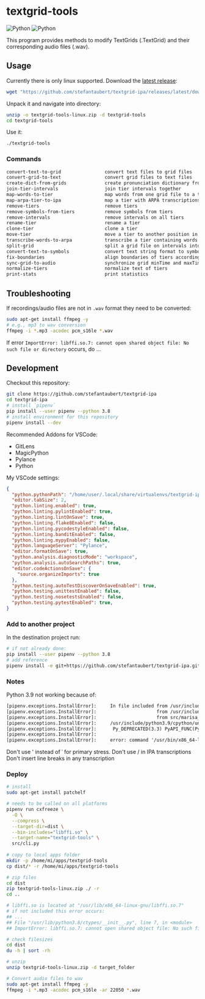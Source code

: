# textgrid-tools

![Python](https://img.shields.io/badge/python-3.8.10-green.svg)
![Python](https://img.shields.io/github/license/stefantaubert/textgrid-ipa)

This program provides methods to modify TextGrids (.TextGrid) and their corresponding audio files (.wav).

## Usage

Currently there is only linux supported.
Download the [latest release](https://github.com/stefantaubert/textgrid-ipa/releases):

```sh
wget "https://github.com/stefantaubert/textgrid-ipa/releases/latest/download/textgrid-tools-linux.zip" -N
```

Unpack it and navigate into directory:

```sh
unzip -o textgrid-tools-linux.zip -d textgrid-tools
cd textgrid-tools
```

Use it:

```sh
./textgrid-tools
```

### Commands

```txt
convert-text-to-grid                convert text files to grid files
convert-grid-to-text                convert grid files to text files
create-dict-from-grids              create pronunciation dictionary from multiple grid files
join-tier-intervals                 join tier intervals together
map-words-to-tier                   map words from one grid file to a tier in another grid file
map-arpa-tier-to-ipa                map a tier with ARPA transcriptions to IPA
remove-tiers                        remove tiers
remove-symbols-from-tiers           remove symbols from tiers
remove-intervals                    remove intervals on all tiers
rename-tier                         rename a tier
clone-tier                          clone a tier
move-tier                           move a tier to another position in the grid
transcribe-words-to-arpa            transcribe a tier containing words with help of a pronunciation dictionary to ARPA
split-grid                          split a grid file on intervals into multiple grid files (incl. audio files)
convert-text-to-symbols             convert text string format to symbol string format
fix-boundaries                      align boundaries of tiers according to a reference tier
sync-grid-to-audio                  synchronize grid minTime and maxTime according to the corresponding audio file
normalize-tiers                     normalize text of tiers
print-stats                         print statistics
```

## Troubleshooting

If recordings/audio files are not in `.wav` format they need to be converted:

```sh
sudo apt-get install ffmpeg -y
# e.g., mp3 to wav conversion
ffmpeg -i *.mp3 -acodec pcm_s16le *.wav
```

If error `ImportError: libffi.so.7: cannot open shared object file: No such file or directory` occurs, do ...

## Development

Checkout this repository:

```sh
git clone https://github.com/stefantaubert/textgrid-ipa
cd textgrid-ipa
# install `pipenv`
pip install --user pipenv --python 3.8
# install environment for this repository
pipenv install --dev
```

Recommended Addons for VSCode:

- GitLens
- MagicPython
- Pylance
- Python

My VSCode settings:

```json
{
  "python.pythonPath": "/home/user/.local/share/virtualenvs/textgrid-ipa-...",
  "editor.tabSize": 2,
  "python.linting.enabled": true,
  "python.linting.pylintEnabled": true,
  "python.linting.lintOnSave": true,
  "python.linting.flake8Enabled": false,
  "python.linting.pycodestyleEnabled": false,
  "python.linting.banditEnabled": false,
  "python.linting.mypyEnabled": false,
  "python.languageServer": "Pylance",
  "editor.formatOnSave": true,
  "python.analysis.diagnosticMode": "workspace",
  "python.analysis.autoSearchPaths": true,
  "editor.codeActionsOnSave": {
    "source.organizeImports": true
  },
  "python.testing.autoTestDiscoverOnSaveEnabled": true,
  "python.testing.unittestEnabled": false,
  "python.testing.nosetestsEnabled": false,
  "python.testing.pytestEnabled": true,
}
```

### Add to another project

In the destination project run:

```sh
# if not already done:
pip install --user pipenv --python 3.8
# add reference
pipenv install -e git+https://github.com/stefantaubert/textgrid-ipa.git@main#egg=textgrid_tools
```

### Notes

Python 3.9 not working because of:

```txt
[pipenv.exceptions.InstallError]:     In file included from /usr/include/python3.9/unicodeobject.h:1026:0,
[pipenv.exceptions.InstallError]:                      from /usr/include/python3.9/Python.h:97,
[pipenv.exceptions.InstallError]:                      from src/marisa_trie.cpp:4:
[pipenv.exceptions.InstallError]:     /usr/include/python3.9/cpython/unicodeobject.h:551:42: note: declared here
[pipenv.exceptions.InstallError]:      Py_DEPRECATED(3.3) PyAPI_FUNC(PyObject*) PyUnicode_FromUnicode(
[pipenv.exceptions.InstallError]:                                               ^~~~~~~~~~~~~~~~~~~~~
[pipenv.exceptions.InstallError]:     error: command '/usr/bin/x86_64-linux-gnu-gcc' failed with exit code 1
```

Don't use ' instead of ˈ for primary stress.
Don't use / in IPA transcriptions
Don't insert line breaks in any transcription

### Deploy

```sh
# install
sudo apt-get install patchelf

# needs to be called on all platforms
pipenv run cxfreeze \
  -O \
  --compress \
  --target-dir=dist \
  --bin-includes="libffi.so" \
  --target-name="textgrid-tools" \
  src/cli.py
  
# copy to local apps folder
mkdir -p /home/mi/apps/textgrid-tools
cp dist/* -r /home/mi/apps/textgrid-tools

# zip files
cd dist
zip textgrid-tools-linux.zip ./ -r
cd ..

# libffi.so is located at "/usr/lib/x86_64-linux-gnu/libffi.so.7"
# if not included this error occurs:
## ...
## File "/usr/lib/python3.8/ctypes/__init__.py", line 7, in <module>
## ImportError: libffi.so.7: cannot open shared object file: No such file or directory

# check filesizes
cd dist
du -h | sort -rh

# unzip
unzip textgrid-tools-linux.zip -d target_folder
```

```sh
# Convert audio files to wav
sudo apt-get install ffmpeg -y
ffmpeg -i *.mp3 -acodec pcm_s16le -ar 22050 *.wav
```
